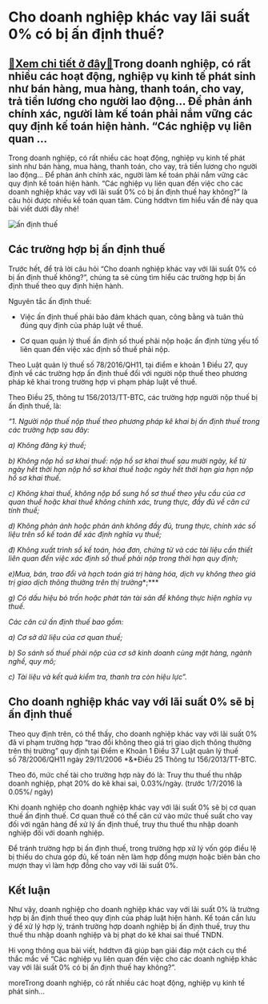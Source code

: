 Cho doanh nghiệp khác vay lãi suất 0% có bị ấn định thuế?
=========================================================

[:gift:Xem chi tiết ở đây:gift:](https://hddtvn.com/cho-doanh-nghiep-khac-vay-lai-suat-0-co-bi-an-dinh-thue/)Trong doanh nghiệp, có rất nhiều các hoạt động, nghiệp vụ kinh tế phát sinh như bán hàng, mua hàng, thanh toán, cho vay, trả tiền lương cho người lao động… Để phản ánh chính xác, người làm kế toán phải nắm vững các quy định kế toán hiện hành. “Các nghiệp vụ liên quan …
-----------------------------------------------------------------------------------------------------------------------------------------------------------------------------------------------------------------------------------------------------------------------------

Trong doanh nghiệp, có rất nhiều các hoạt động, nghiệp vụ kinh tế phát sinh như bán hàng, mua hàng, thanh toán, cho vay, trả tiền lương cho người lao động… Để phản ánh chính xác, người làm kế toán phải nắm vững các quy định kế toán hiện hành. “Các nghiệp vụ liên quan đến việc cho các doanh nghiệp khác vay với lãi suất 0% có bị ấn định thuế hay không?” là câu hỏi được nhiều kế toán quan tâm. Cùng hddtvn tìm hiểu vấn đề này qua bài viết dưới đây nhé!


![ấn định thuế](https://hddtvn.com/wp-content/uploads/2021/01/ấn-định-thuế.jpg)


Các trường hợp bị ấn định thuế
------------------------------


Trước hết, để trả lời câu hỏi “Cho doanh nghiệp khác vay với lãi suất 0% có bị ấn định thuế không?”, chúng ta sẽ cùng tìm hiểu các trường hợp bị ấn định thuế theo quy định hiện hành.


Nguyên tắc ấn định thuế:




* Việc ấn định thuế phải bảo đảm khách quan, công bằng và tuân thủ đúng quy định của pháp luật về thuế.

* Cơ quan quản lý thuế ấn định số thuế phải nộp hoặc ấn định từng yếu tố liên quan đến việc xác định số thuế phải nộp.



Theo Luật quản lý thuế số 78/2016/QH11, tại điểm e khoản 1 Điều 27, quy định về các trường hợp ấn định thuế đối với người nộp thuế theo phương pháp kê khai trong trường hợp vi phạm pháp luật về thuế.


Theo Điều 25, thông tư 156/2013/TT-BTC, các trường hợp người nộp thuế bị ấn định thuế, là:


*“1. Người nộp thuế nộp thuế theo phương pháp kê khai bị ấn định thuế trong các trường hợp sau đây:*


*a) Không đăng ký thuế;*


*b) Không nộp hồ sơ khai thuế: nộp hồ sơ khai thuế sau mười ngày, kể từ ngày hết thời hạn nộp hồ sơ khai thuế hoặc ngày hết thời hạn gia hạn nộp hồ sơ khai thuế.*


*c) Không khai thuế, không nộp bổ sung hồ sơ thuế theo yêu cầu của cơ quan thuế hoặc khai thuế không chính xác, trung thực, đầy đủ về căn cứ tính thuế;*


*d) Không phản ánh hoặc phản ánh không đầy đủ, trung thực, chính xác số liệu trên sổ kế toán để xác định nghĩa vụ thuế;*


*đ) Không xuất trình sổ kế toán, hóa đơn, chứng từ và các tài liệu cần thiết liên quan đến việc xác định số thuế phải nộp trong thời hạn quy định;*


*e)Mua, bán, trao đổi và hạch toán giá trị hàng hóa, dịch vụ không theo giá trị giao dịch thông thường trên thị trường**;***


*g) Có dấu hiệu bỏ trốn hoặc phát tán tài sản để không thực hiện nghĩa vụ thuế.*


*Các căn cứ ấn định thuế bao gồm:*


*a) Cơ sở dữ liệu của cơ quan thuế;*


*b) So sánh số thuế phải nộp của cơ sở kinh doanh cùng mặt hàng, ngành nghề, quy mô;*


*c) Tài liệu và kết quả kiểm tra, thanh tra còn hiệu lực”.*


Cho doanh nghiệp khác vay với lãi suất 0% sẽ bị ấn định thuế
------------------------------------------------------------


Theo quy định trên, có thể thấy, cho doanh nghiệp khác vay với lãi suất 0% đã vi phạm trường hợp “trao đổi không theo giá trị giao dịch thông thường trên thị trường” quy định tại Điểm e Khoản 1 Điều 37 Luật quản lý thuế số 78/2006/QH11 ngày 29/11/2006 *&*Điều 25 Thông tư 156/2013/TT-BTC.


Theo đó, mức chế tài cho trường hợp này đó là: Truy thu thuế thu nhập doanh nghiệp, phạt 20% do kê khai sai, 0.03%/ngày. (trước 1/7/2016 là 0.05%/ ngày)


Khi doanh nghiệp cho doanh nghiệp khác vay với lãi suất 0% sẽ bị cơ quan thuế ấn định thuế. Cơ quan thuế có thể căn cứ vào mức thuế suất cho vay đối với ngân hàng để xử lý ấn định thuế, truy thu thuế thu nhập doanh nghiệp đối với doanh nghiệp.


Để tránh trường hợp bị ấn định thuế, trong trường hợp xử lý vốn góp điều lệ bị thiếu do chưa góp đủ, kế toán nên làm hợp đồng mượn hoặc biên bản cho mượn thay vì làm hợp đồng cho vay với lãi suất 0%.


Kết luận
--------


Như vậy, doanh nghiệp cho doanh nghiệp khác vay với lãi suất 0% là trường hợp bị ấn định thuế theo quy định của pháp luật hiện hành. Kế toán cần lưu ý để xử lý hợp lý, tránh trường hợp doanh nghiệp bị ấn định thuế, truy thu thuế thu nhập doanh nghiệp và bị phạt do kê khai sai thuế TNDN.


Hi vọng thông qua bài viết, hddtvn đã giúp bạn giải đáp một cách cụ thể thắc mắc về “Các nghiệp vụ liên quan đến việc cho các doanh nghiệp khác vay với lãi suất 0% có bị ấn định thuế hay không?”.



moreTrong doanh nghiệp, có rất nhiều các hoạt động, nghiệp vụ kinh tế phát sinh…

